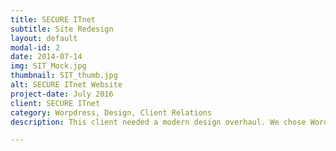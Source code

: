 ```yaml
---
title: SECURE ITnet
subtitle: Site Redesign
layout: default
modal-id: 2
date: 2014-07-14
img: SIT_Mock.jpg
thumbnail: SIT_thumb.jpg
alt: SECURE ITnet Website
project-date: July 2016
client: SECURE ITnet
category: Worpdress, Design, Client Relations
description: This client needed a modern design overhaul. We chose WordPress as the CMS. I then walked them through the discovery/design phase to understand their goals for the site and get a feel for their Brand. I then designed mock ups for the client based off the <a href="http://www.nimbusthemes.com/wordpress-themes/business/">Simple Business Theme</a> by Nimbus Themes. The Site went live in July and we are constantly adding features and functionality. <br><br> <strong>View Live <a href="http://secure-itnet.com">SECURE ITnet</a></strong>

---
```

